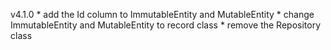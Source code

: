 v4.1.0
	* add the Id column to ImmutableEntity and MutableEntity
		* change ImmutableEntity and MutableEntity to record class
	* remove the Repository class